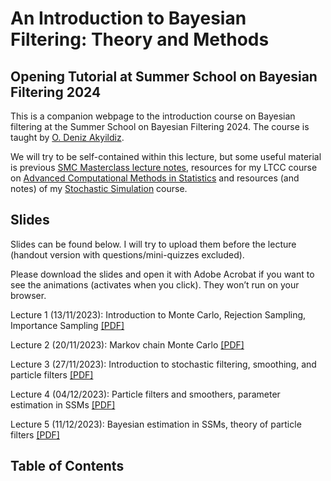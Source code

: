 # An Introduction to Bayesian Filtering: Theory and Methods

## Opening Tutorial at Summer School on Bayesian Filtering 2024

This is a companion webpage to the introduction course on Bayesian filtering at the Summer School on Bayesian Filtering 2024. The course is taught by [O. Deniz Akyildiz](https://akyildiz.me).

We will try to be self-contained within this lecture, but some useful material is previous [SMC Masterclass lecture notes](https://akyildiz.me/works/smc_masterclass.pdf), resources for my LTCC course on [Advanced Computational Methods in Statistics](https://akyildiz.me/advanced-computational-statistics/intro.html) and resources (and notes) of my [Stochastic Simulation](https://akyildiz.me/stochastic-simulation) course.

## Slides

Slides can be found below. I will try to upload them before the lecture (handout version with questions/mini-quizzes excluded).

Please download the slides and open it with Adobe Acrobat if you want to see the animations (activates when you click). They won’t run on your browser.

Lecture 1 (13/11/2023): Introduction to Monte Carlo, Rejection Sampling, Importance Sampling [[PDF]](https://akyildiz.me/teaching/ltcc/Lecture-1.pdf)

Lecture 2 (20/11/2023): Markov chain Monte Carlo [[PDF]](https://akyildiz.me/teaching/ltcc/Lecture-2.pdf)

Lecture 3 (27/11/2023): Introduction to stochastic filtering, smoothing, and particle filters [[PDF]](https://akyildiz.me/teaching/ltcc/Lecture-3.pdf)

Lecture 4 (04/12/2023): Particle filters and smoothers, parameter estimation in SSMs [[PDF]](https://akyildiz.me/teaching/ltcc/Lecture-4.pdf)

Lecture 5 (11/12/2023): Bayesian estimation in SSMs, theory of particle filters [[PDF]](https://akyildiz.me/teaching/ltcc/Lecture-5.pdf)

## Table of Contents

```{tableofcontents}
```